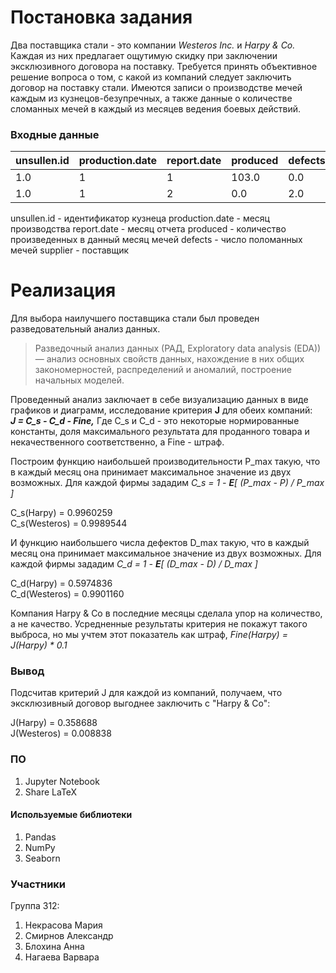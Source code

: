 Постановка задания
======================

Два поставщика стали - это компании *Westeros Inc.* и *Harpy & Co.* 
Каждая из них предлагает ощутимую скидку при заключении эксклюзивного договора на поставку. Требуется принять объективное решение 
вопроса о том, с какой из компаний следует заключить договор на поставку стали.
Имеются записи о производстве мечей каждым из кузнецов-безупречных, а также данные о количестве сломанных мечей в каждый 
из месяцев ведения боевых действий.

### Входные данные

| unsullen.id | production.date | report.date | produced | defects | supplier | 
|-------------|-----------------|-------------|----------|---------|----------| 
| 1.0         | 1               | 1           | 103.0    | 0.0     | harpy.co | 
| 1.0         | 1               | 2           | 0.0      | 2.0     | harpy.co | 

unsullen.id - идентификатор кузнеца
production.date - месяц производства
report.date - месяц отчета
produced - количество произведенных в данный месяц мечей
defects - число поломанных мечей
supplier - поставщик


Реализация
======================

Для выбора наилучшего поставщика стали был проведен разведовательный анализ данных. 
>Разведочный анализ данных (РАД, Exploratory data analysis (EDA)) — анализ основных свойств данных, нахождение в них общих закономерностей, 
распределений и аномалий, построение начальных моделей.

Проведенный анализ заключает в себе визуализацию данных в виде графиков и диаграмм, исследование критерия **J** для обеих компаний:  
                                                    ***J = C_s - C_d - Fine,***
Где C_s и C_d - это некоторые нормированные константы, доля максимального результата для проданного товара и некачественного 
соответственно, а Fine - штраф.

Построим функцию наибольшей производительности P_max такую, что в каждый месяц она принимает максимальное значение из двух возможных.
Для каждой фирмы зададим *C_s = 1 - **E**\[ (P_max - P) / P_max ]*

C_s(Harpy) = 0.9960259  
C_s(Westeros) = 0.9989544

И функцию наибольшего числа дефектов D_max такую, что в каждый месяц она принимает максимальное значение из двух возможных.
Для каждой фирмы зададим *C_d = 1 - **E**\[ (D_max - D) / D_max ]*

C_d(Harpy) = 0.5974836  
C_d(Westeros) = 0.9901160

Компания Harpy & Co в последние месяцы сделала упор на количество, а не качество. Усредненные результаты критерия не покажут такого выброса, но мы учтем этот показатель как штраф, *Fine(Harpy) = J(Harpy) \* 0.1*

### Вывод

Подсчитав критерий J для каждой из компаний, получаем, что эксклюзивный договор выгоднее заключить с "Harpy & Co":

J(Harpy) = 0.358688  
J(Westeros) = 0.008838

### ПО

1. Jupyter Notebook
2. Share LaTeX

#### Используемые библиотеки

1. Pandas
2. NumPy
3. Seaborn

### Участники

Группа 312:

1. Некрасова Мария
2. Смирнов Александр
3. Блохина Анна
4. Нагаева Варвара
